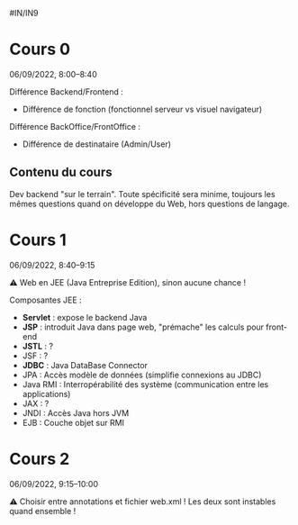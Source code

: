 #IN/IN9
# Cours 0
06/09/2022, 8:00–8:40

Différence Backend/Frontend :
- Différence de fonction (fonctionnel serveur vs visuel navigateur)

Différence BackOffice/FrontOffice :
- Différence de destinataire (Admin/User)

## Contenu du cours
Dev backend "sur le terrain".
Toute spécificité sera minime, toujours les mêmes questions quand on développe du Web, hors questions de langage.

# Cours 1
06/09/2022, 8:40–9:15

⚠ Web en JEE (Java Entreprise Edition), sinon aucune chance !

Composantes JEE :
- **Servlet** : expose le backend Java
- **JSP** : introduit Java dans page web, "prémache" les calculs pour front-end
- **JSTL** : ?
- JSF : ?
- **JDBC** : Java DataBase Connector
- JPA : Accès modèle de données (simplifie connexions au JDBC)
- Java RMI : Interropérabilité des système (communication entre les applications)
- JAX : ?
- JNDI : Accès Java hors JVM
- EJB : Couche objet sur RMI

# Cours 2
06/09/2022, 9:15–10:00

⚠ Choisir entre annotations et fichier web.xml ! Les deux sont instables quand ensemble !